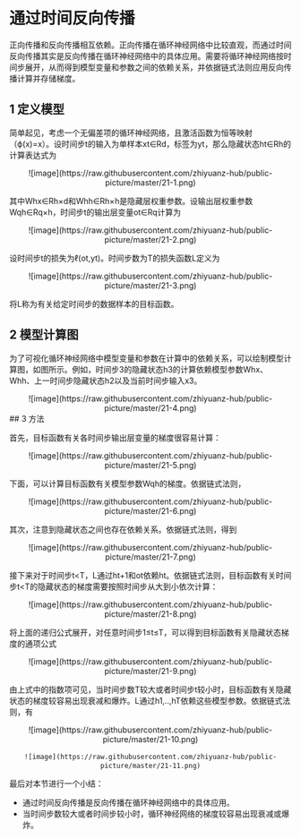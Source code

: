 # 通过时间反向传播
正向传播和反向传播相互依赖。正向传播在循环神经⽹络中⽐较直观，而通过时间反向传播其实是反向传播在循环神经⽹络中的具体应⽤。需要将循环神经⽹络按时间步展开，从而得到模型变量和参数之间的依赖关系，并依据链式法则应⽤反向传播计算并存储梯度。
## 1 定义模型
简单起⻅，考虑⼀个⽆偏差项的循环神经⽹络，且激活函数为恒等映射（ϕ(x)=x）。设时间步t的输⼊为单样本xt∈Rd，标签为yt，那么隐藏状态ht∈Rh的计算表达式为

<div align=center>
    ![image](https://raw.githubusercontent.com/zhiyuanz-hub/public-picture/master/21-1.png)
</div> 

其中Whx∈Rh×d和Whh∈Rh×h是隐藏层权重参数。设输出层权重参数Wqh∈Rq×h，时间步t的输出层变量ot∈Rq计算为

<div align=center>
    ![image](https://raw.githubusercontent.com/zhiyuanz-hub/public-picture/master/21-2.png)
</div> 

设时间步t的损失为ℓ(ot,yt)。时间步数为T的损失函数L定义为

<div align=center>
    ![image](https://raw.githubusercontent.com/zhiyuanz-hub/public-picture/master/21-3.png)
</div> 

将L称为有关给定时间步的数据样本的⽬标函数。
## 2 模型计算图
为了可视化循环神经⽹络中模型变量和参数在计算中的依赖关系，可以绘制模型计算图，如图所⽰。例如，时间步3的隐藏状态h3的计算依赖模型参数Whx、Whh、上⼀时间步隐藏状态h2以及当前时间步输⼊x3。

<div align=center>
    ![image](https://raw.githubusercontent.com/zhiyuanz-hub/public-picture/master/21-4.png)
</div>
## 3 方法

⾸先，⽬标函数有关各时间步输出层变量的梯度很容易计算：

<div align=center>
    ![image](https://raw.githubusercontent.com/zhiyuanz-hub/public-picture/master/21-5.png)
</div>

下⾯，可以计算⽬标函数有关模型参数Wqh的梯度。依据链式法则，

<div align=center>
    ![image](https://raw.githubusercontent.com/zhiyuanz-hub/public-picture/master/21-6.png)
</div>

其次，注意到隐藏状态之间也存在依赖关系。依据链式法则，得到

<div align=center>
    ![image](https://raw.githubusercontent.com/zhiyuanz-hub/public-picture/master/21-7.png)
</div>

接下来对于时间步t<T，L通过ht+1和ot依赖ht。依据链式法则，⽬标函数有关时间步t<T的隐藏状态的梯度需要按照时间步从⼤到小依次计算：

<div align=center>
    ![image](https://raw.githubusercontent.com/zhiyuanz-hub/public-picture/master/21-8.png)
</div>

将上⾯的递归公式展开，对任意时间步1≤t≤T，可以得到⽬标函数有关隐藏状态梯度的通项公式

<div align=center>
    ![image](https://raw.githubusercontent.com/zhiyuanz-hub/public-picture/master/21-9.png)
</div>

由上式中的指数项可⻅，当时间步数T较⼤或者时间步t较小时，⽬标函数有关隐藏状态的梯度较容易出现衰减和爆炸。L通过h1,..,hT依赖这些模型参数。依据链式法则，有

<div align=center>
    ![image](https://raw.githubusercontent.com/zhiyuanz-hub/public-picture/master/21-10.png)

    ![image](https://raw.githubusercontent.com/zhiyuanz-hub/public-picture/master/21-11.png)
</div>

最后对本节进行一个小结：
+ 通过时间反向传播是反向传播在循环神经⽹络中的具体应⽤。
+ 当时间步数较⼤或者时间步较小时，循环神经⽹络的梯度较容易出现衰减或爆炸。


